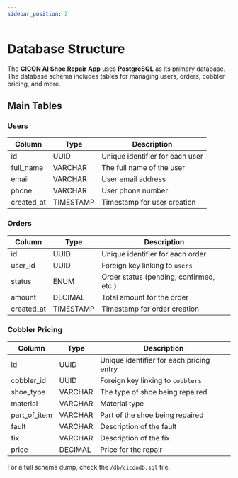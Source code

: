 ```yaml
---
sidebar_position: 2
---
```

# Database Structure

The **CICON AI Shoe Repair App** uses **PostgreSQL** as its primary database. The database schema includes tables for managing users, orders, cobbler pricing, and more.

## Main Tables

### Users

| Column       | Type         | Description                         |
|--------------|--------------|-------------------------------------|
| id           | UUID         | Unique identifier for each user     |
| full_name    | VARCHAR      | The full name of the user           |
| email        | VARCHAR      | User email address                  |
| phone        | VARCHAR      | User phone number                   |
| created_at   | TIMESTAMP    | Timestamp for user creation         |

### Orders

| Column       | Type         | Description                             |
|--------------|--------------|-----------------------------------------|
| id           | UUID         | Unique identifier for each order        |
| user_id      | UUID         | Foreign key linking to `users`          |
| status       | ENUM         | Order status (pending, confirmed, etc.) |
| amount       | DECIMAL      | Total amount for the order              |
| created_at   | TIMESTAMP    | Timestamp for order creation            |

### Cobbler Pricing

| Column       | Type         | Description                              |
|--------------|--------------|------------------------------------------|
| id           | UUID         | Unique identifier for each pricing entry |
| cobbler_id   | UUID         | Foreign key linking to `cobblers`        |
| shoe_type    | VARCHAR      | The type of shoe being repaired          |
| material     | VARCHAR      | Material type                            |
| part_of_item | VARCHAR      | Part of the shoe being repaired          |
| fault        | VARCHAR      | Description of the fault                 |
| fix          | VARCHAR      | Description of the fix                   |
| price        | DECIMAL      | Price for the repair                     |

For a full schema dump, check the `/db/cicondb.sql` file.